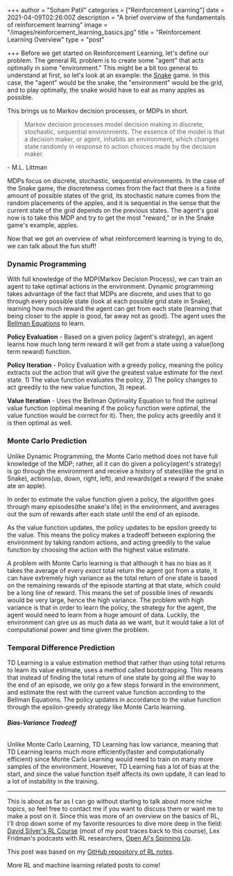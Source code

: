 +++
author = "Soham Patil"
categories = ["Reinforcement Learning"]
date = 2021-04-09T02:26:00Z
description = "A brief overview of the fundamentals of reinforcement learning"
image = "/images/reinforcement_learning_basics.jpg"
title = "Reinforcement Learning Overview"
type = "post"

+++
Before we get started on Reinforcement Learning, let's define our problem. The general RL problem is to create some "agent" that acts optimally in some "environment." This might be a bit too general to understand at first, so let's look at an example: the [Snake](https://www.google.com/fbx?fbx=snake_arcade "Snake") game. In this case, the "agent" would be the snake, the "environment" would be the grid, and to play optimally, the snake would have to eat as many apples as possible.

This brings us to Markov decision processes, or MDPs in short.

> Markov decision processes model decision making in discrete, stochastic, sequential environments. The essence of the model is that a decision maker, or agent, inhabits an environment, which changes state randomly in response to action choices made by the decision maker.

\- M.L. Littman

MDPs focus on discrete, stochastic, sequential environments. In the case of the Snake game, the discreteness comes from the fact that there is a finite amount of possible states of the grid, its stochastic nature comes from the random placements of the apples, and it is sequential in the sense that the current state of the grid depends on the previous states. The agent's goal now is to take this MDP and try to get the most "reward," or in the Snake game's example, apples.

Now that we got an overview of what reinforcement learning is trying to do, we can talk about the fun stuff!

### Dynamic Programming

With full knowledge of the MDP(Markov Decision Process), we can train an agent to take optimal actions in the environment. Dynamic programming takes advantage of the fact that MDPs are discrete, and uses that to go through every possible state (look at each possible grid state in Snake), learning how much reward the agent can get from each state (learning that being closer to the apple is good, far away not as good). The agent uses the [Bellman Equations](https://www.youtube.com/watch?v=14BfO5lMiuk "Bellman Equations") to learn.

**Policy Evaluation** - Based on a given policy (agent's strategy), an agent learns how much long term reward it will get from a state using a value(long term reward) function.

**Policy Iteration** - Policy Evaluation with a greedy policy, meaning the policy extracts out the action that will give the greatest value estimate for the next state. 1) The value function evaluates the policy, 2) The policy changes to act greedily to the new value function, 3) repeat.

**Value Iteration** - Uses the Bellman Optimality Equation to find the optimal value function (optimal meaning if the policy function were optimal, the value function would be correct for it). Then, the policy acts greedily and it is then optimal as well.

### Monte Carlo Prediction

Unlike Dynamic Programming, the Monte Carlo method does not have full knowledge of the MDP; rather, all it can do given a policy(agent's strategy) is go through the environment and receive a history of states(like the grid in Snake), actions(up, down, right, left), and rewards(get a reward if the snake ate an apple).

In order to estimate the value function given a policy, the algorithm goes through many episodes(the snake's life) in the environment, and averages out the sum of rewards after each state until the end of an episode.

As the value function updates, the policy updates to be epsilon greedy to the value. This means the policy makes a tradeoff between exploring the environment by taking random actions, and acting greedily to the value function by choosing the action with the highest value estimate.

A problem with Monte Carlo learning is that although it has no bias as it takes the average of every _exact_ total return the agent got from a state, it can have extremely high variance as the total return of one state is based on the remaining rewards of the episode starting at that state, which could be a long line of reward. This means the set of possible lines of rewards would be very large, hence the high variance. The problem with high variance is that in order to learn the policy, the strategy for the agent, the agent would need to learn from a huge amount of data. Luckily, the environment can give us as much data as we want, but it would take a lot of computational power and time given the problem.

### Temporal Difference Prediction

TD Learning is a value estimation method that rather than using total returns to learn its value estimate, uses a method called bootstrapping. This means that instead of finding the total return of one state by going all the way to the end of an episode, we only go a few steps forward in the environment, and estimate the rest with the current value function according to the Bellman Equations. The policy updates in accordance to the value function through the epsilon-greedy strategy like Monte Carlo learning.

###### **Bias-Variance Tradeoff**

Unlike Monte Carlo Learning, TD Learning has low variance, meaning that TD Learning learns much more efficiently(faster and computationally efficient) since Monte Carlo Learning would need to train on many more samples of the environment. However, TD Learning has a lot of bias at the start, and since the value function itself affects its own update, it can lead to a lot of instability in the training.

***

This is about as far as I can go without starting to talk about more niche topics, so feel free to contact me if you want to discuss them or want me to make a post on it. Since this was more of an overview on the basics of RL, I'll drop down some of my favorite resources to dive more deep in the field: [David Silver's RL Course](https://www.youtube.com/watch?v=2pWv7GOvuf0&list=PLqYmG7hTraZBiG_XpjnPrSNw-1XQaM_gB "David Silver's RL Course") (most of my post traces back to this course), Lex Fridman's podcasts with RL researchers, [Open AI's Spinning Up](https://spinningup.openai.com/ "Open AI's Spinning Up").

This post was based on my [GitHub repository of RL notes](https://github.com/soham1053/Learning-Reinforcement-Learning "GitHub repository of RL notes").

More RL and machine learning related posts to come!